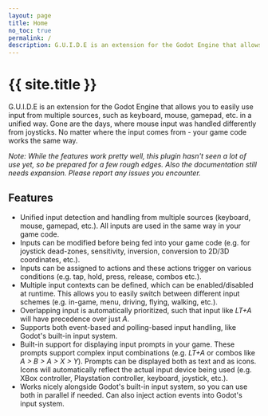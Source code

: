 ```yaml
---
layout: page
title: Home
no_toc: true
permalink: /
description: G.U.I.D.E is an extension for the Godot Engine that allows you to easily use input from multiple sources."
---
```


# {{ site.title }}

G.U.I.D.E is an extension for the Godot Engine that allows you to easily use input from multiple sources, such as keyboard, mouse, gamepad, etc. in a unified way. Gone are the days, where mouse input was handled differently from joysticks. No matter where the input comes from - your game code works the same way.

_Note: While the features work pretty well, this plugin hasn't seen a lot of use yet, so be prepared for a few rough edges. Also the documentation still needs expansion. Please report any issues you encounter._

## Features

- Unified input detection and handling from multiple sources (keyboard, mouse, gamepad, etc.). All inputs are used in the same way in your game code.
- Inputs can be modified before being fed into your game code (e.g. for joystick dead-zones, sensitivity, inversion, conversion to 2D/3D coordinates, etc.). 
- Inputs can be assigned to actions and these actions trigger on various conditions (e.g. tap, hold, press, release, combos etc.).
- Multiple input contexts can be defined, which can be enabled/disabled at runtime. This allows you to easily switch between different input schemes (e.g. in-game, menu, driving, flying, walking, etc.).
- Overlapping input is automatically prioritized, such that input like _LT+A_ will have precedence over just  _A_.
- Supports both event-based and polling-based input handling, like Godot's built-in input system.
- Built-in support for displaying input prompts in your game. These prompts support complex input combinations (e.g. _LT+A_ or combos like _A > B > A > X > Y_). Prompts can be displayed both as text and as icons. Icons will automatically reflect the actual input device being used (e.g. XBox controller, Playstation controller, keyboard, joystick, etc.).
- Works nicely alongside Godot's built-in input system, so you can use both in parallel if needed. Can also inject action events into Godot's input system.


